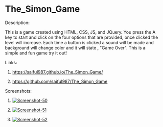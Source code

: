 # The_Simon_Game

Description:

This is a game created using HTML, CSS, JS, and JQuery. You press the A key to start and click on the four options that are provided, once clicked the level will increase. Each time a button is clicked a sound will be made and background will change color and it will state , "Game Over". This is a simple and fun game try it out!

Links:

1) https://saiful987.github.io/The_Simon_Game/

2) https://github.com/saiful987/The_Simon_Game


Screenshots:

1) <a href="https://ibb.co/ssYcJTj"><img src="https://i.ibb.co/ssYcJTj/Screenshot-50.png" alt="Screenshot-50" border="0"></a>

2) <a href="https://ibb.co/yS4Pnsg"><img src="https://i.ibb.co/yS4Pnsg/Screenshot-51.png" alt="Screenshot-51" border="0"></a>

3) <a href="https://ibb.co/kQMP725"><img src="https://i.ibb.co/kQMP725/Screenshot-52.png" alt="Screenshot-52" border="0"></a>
